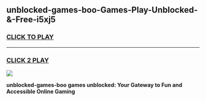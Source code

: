 
## unblocked-games-boo-Games-Play-Unblocked-&-Free-i5xj5
<h3>
<a href="https://premium76.site?title=unblocked-games-boo&ref=24A">CLICK TO PLAY</a></h3>
<hr>

<h3>
<a href="https://premium76.site?title=unblocked-games-boo&ref=24A">CLICK 2 PLAY</a>
  
</h3>

<a href="https://premium76.site?title=unblocked-games-boo&ref=24A"><img src="https://clearcache.store/games.png"></a>


**unblocked-games-boo games unblocked: Your Gateway to Fun and Accessible Online Gaming**
